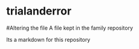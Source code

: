 # trialanderror

#Altering the file
A file kept in the family repository

Its a markdown for this repository
